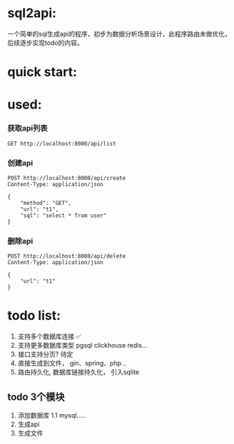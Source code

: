 # sql2api:

一个简单的sql生成api的程序，初步为数据分析场景设计，此程序路由未做优化，后续逐步实现todo的内容。

# quick start:



# used:

### 获取api列表
```http request
GET http://localhost:8000/api/list
```

### 创建api
```http request
POST http://localhost:8000/api/create
Content-Type: application/json

{
    "method": "GET",
    "url": "t1",
    "sql": "select * from user"
}
```

### 删除api
```http request
POST http://localhost:8000/api/delete
Content-Type: application/json

{
    "url": "t1"
}
```

# todo list:

1. 支持多个数据库连接 ✅
2. 支持更多数据库类型 pgsql clickhouse redis...
3. 接口支持分页? 待定
4. 直接生成到文件， gin、spring、php...
5. 路由持久化, 数据库链接持久化， 引入sqlite

## todo 3个模块
1. 添加数据库
    1.1 mysql.....
2. 生成api
3. 生成文件

